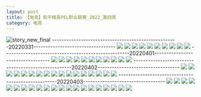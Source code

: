 ```yaml
---
layout: post
title: 【电竞】和平精英PEL职业联赛_2022_第四周
category: 电竞
---
```

![story_new_final](http://s1r3itzmh.hd-bkt.clouddn.com/img/story_new_final_0322.png)
----------------------------------------------------20220331----------------------------------
![](http://s1r3itzmh.hd-bkt.clouddn.com/img/pel-220331-1.png)
![](http://s1r3itzmh.hd-bkt.clouddn.com/img/pel-220331-2.png)
![](http://s1r3itzmh.hd-bkt.clouddn.com/img/pel-220331-3.png)
![](http://s1r3itzmh.hd-bkt.clouddn.com/img/pel-220331-4.png)
![](http://s1r3itzmh.hd-bkt.clouddn.com/img/pel-220331-5.png)
![](http://s1r3itzmh.hd-bkt.clouddn.com/img/pel-220331-6.png)
![](http://s1r3itzmh.hd-bkt.clouddn.com/img/pel-220331-7.png)
![](http://s1r3itzmh.hd-bkt.clouddn.com/img/pel-220331-8.png)
![](http://s1r3itzmh.hd-bkt.clouddn.com/img/pel-220331-10.png)
![](http://s1r3itzmh.hd-bkt.clouddn.com/img/pel-220331-11.png)
----------------------------------------------------20220401----------------------------------
![](http://s1r3itzmh.hd-bkt.clouddn.com/img/pel-220401-1.png)
![](http://s1r3itzmh.hd-bkt.clouddn.com/img/pel-220401-2.png)
![](http://s1r3itzmh.hd-bkt.clouddn.com/img/pel-220401-3.png)
![](http://s1r3itzmh.hd-bkt.clouddn.com/img/pel-220401-4.png)
![](http://s1r3itzmh.hd-bkt.clouddn.com/img/pel-220401-5.png)
![](http://s1r3itzmh.hd-bkt.clouddn.com/img/pel-220401-6.png)
![](http://s1r3itzmh.hd-bkt.clouddn.com/img/pel-220401-7.png)
![](http://s1r3itzmh.hd-bkt.clouddn.com/img/pel-220401-8.png)
![](http://s1r3itzmh.hd-bkt.clouddn.com/img/pel-220401-10.png)
![](http://s1r3itzmh.hd-bkt.clouddn.com/img/pel-220401-11.png)
![](http://s1r3itzmh.hd-bkt.clouddn.com/img/pel-220401-12.png)
----------------------------------------------------20220402----------------------------------
![](http://s1r3itzmh.hd-bkt.clouddn.com/img/pel-220402-new-1.png)
![](http://s1r3itzmh.hd-bkt.clouddn.com/img/pel-220402-new-2.png)
![](http://s1r3itzmh.hd-bkt.clouddn.com/img/pel-220402-new-3.png)
![](http://s1r3itzmh.hd-bkt.clouddn.com/img/pel-220402-new-4.png)
![](http://s1r3itzmh.hd-bkt.clouddn.com/img/pel-220402-new-5.png)
![](http://s1r3itzmh.hd-bkt.clouddn.com/img/pel-220402-new-6.png)
![](http://s1r3itzmh.hd-bkt.clouddn.com/img/pel-220402-new-7.png)
![](http://s1r3itzmh.hd-bkt.clouddn.com/img/pel-220402-new-8.png)
![](http://s1r3itzmh.hd-bkt.clouddn.com/img/pel-220402-new-9.png)
![](http://s1r3itzmh.hd-bkt.clouddn.com/img/pel-220402-new-10.png)
![](http://s1r3itzmh.hd-bkt.clouddn.com/img/pel-220402-new-11.png)
![](http://s1r3itzmh.hd-bkt.clouddn.com/img/pel-220402-new-12.png)
![](http://s1r3itzmh.hd-bkt.clouddn.com/img/pel-220402-new-13.png)
![](http://s1r3itzmh.hd-bkt.clouddn.com/img/pel-220402-new-14.png)
![](http://s1r3itzmh.hd-bkt.clouddn.com/img/pel-220402-new-15.png)
![](http://s1r3itzmh.hd-bkt.clouddn.com/img/pel-220402-new-16.png)
![](http://s1r3itzmh.hd-bkt.clouddn.com/img/pel-220402-new-17.png)
----------------------------------------------------20220403----------------------------------
![](http://s1r3itzmh.hd-bkt.clouddn.com/img/pel-220403-1.png)
![](http://s1r3itzmh.hd-bkt.clouddn.com/img/pel-220403-2.png)
![](http://s1r3itzmh.hd-bkt.clouddn.com/img/pel-220403-3.png)
![](http://s1r3itzmh.hd-bkt.clouddn.com/img/pel-220403-4.png)
![](http://s1r3itzmh.hd-bkt.clouddn.com/img/pel-220403-5.png)
![](http://s1r3itzmh.hd-bkt.clouddn.com/img/pel-220403-6.png)
![](http://s1r3itzmh.hd-bkt.clouddn.com/img/pel-220403-7.png)
![](http://s1r3itzmh.hd-bkt.clouddn.com/img/pel-220403-8.png)
![](http://s1r3itzmh.hd-bkt.clouddn.com/img/pel-220403-10.png)
![](http://s1r3itzmh.hd-bkt.clouddn.com/img/pel-220403-11.png)
![](http://s1r3itzmh.hd-bkt.clouddn.com/img/pel-220403-12.png)
![](http://s1r3itzmh.hd-bkt.clouddn.com/img/pel-220403-13.png)
![](http://s1r3itzmh.hd-bkt.clouddn.com/img/pel-220403-14.png)
![](http://s1r3itzmh.hd-bkt.clouddn.com/img/pel-220403-15.png)
![](http://s1r3itzmh.hd-bkt.clouddn.com/img/pel-220403-16.png)
![](http://s1r3itzmh.hd-bkt.clouddn.com/img/pel-220403-17.png)
![](http://s1r3itzmh.hd-bkt.clouddn.com/img/pel-220403-18.png)
![](http://s1r3itzmh.hd-bkt.clouddn.com/img/pel-220403-19.png)
![](http://s1r3itzmh.hd-bkt.clouddn.com/img/pel-220403-20.png)
![](http://s1r3itzmh.hd-bkt.clouddn.com/img/pel-220403-21.png)
![](http://s1r3itzmh.hd-bkt.clouddn.com/img/pel-220403-22.png)
